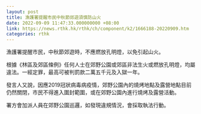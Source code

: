 ```yaml
---
layout: post
title: 漁護署提醒市民中秋節郊遊須慎防山火
date: 2022-09-09 11:47:33.000000000 +08:00
link: https://news.rthk.hk/rthk/ch/component/k2/1666188-20220909.htm
categories: rthk
---
```


漁護署提醒市民，中秋節郊遊時，不應燃放孔明燈，以免引起山火。

根據《林區及郊區條例》任何人士在郊野公園或郊區非法生火或燃放孔明燈，均屬違法。一經定罪，最高可被判罰款二萬五千元及入獄一年。

發言人又說，因應2019冠狀病毒病疫情，郊野公園內的燒烤地點及露營地點目前仍然關閉，市民不得進入圍封範圍，或在郊野公園內進行燒烤及露營活動。

署方會加派人員在郊野公園巡邏，如發現違規情況，會採取執法行動。
